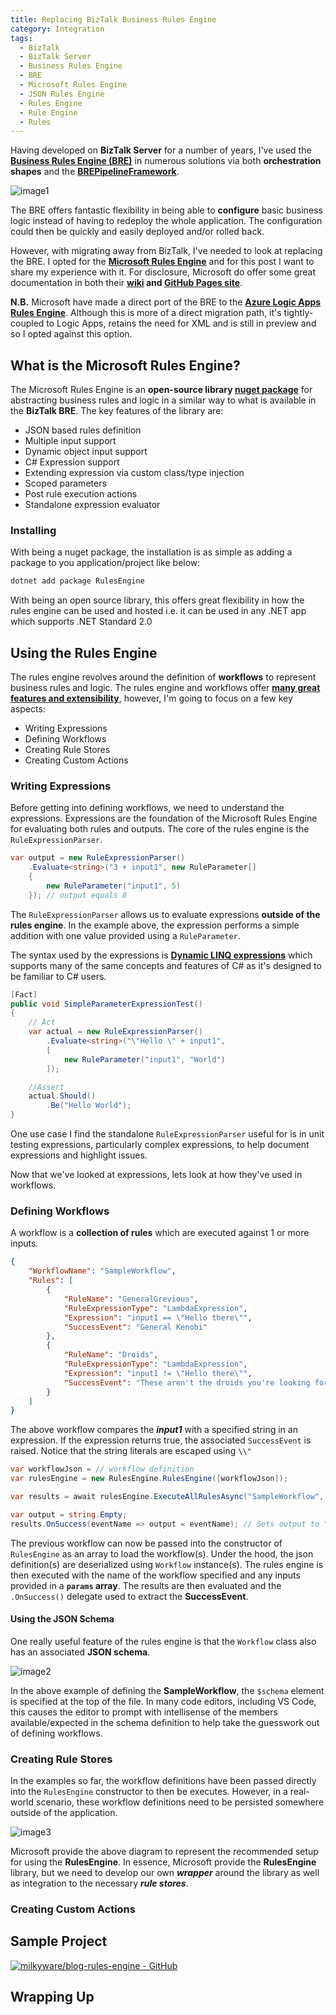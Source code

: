 ```yaml
---
title: Replacing BizTalk Business Rules Engine
category: Integration
tags:
  - BizTalk
  - BizTalk Server
  - Business Rules Engine
  - BRE
  - Microsoft Rules Engine
  - JSON Rules Engine
  - Rules Engine
  - Rule Engine
  - Rules
---
```


Having developed on **BizTalk Server** for a number of years, I've used the **[Business Rules Engine (BRE)](https://learn.microsoft.com/en-us/biztalk/core/business-rules-engine)** in numerous solutions via both **orchestration shapes** and the **[BREPipelineFramework](https://github.com/mbrimble/brepipelineframework)**.

![image1](/images/replacing-biztalk-business-rules-engine/image1.png)

The BRE offers fantastic flexibility in being able to **configure** basic business logic instead of having to redeploy the whole application. The configuration could then be quickly and easily deployed and/or rolled back.

However, with migrating away from BizTalk, I've needed to look at replacing the BRE. I opted for the **[Microsoft Rules Engine](https://github.com/microsoft/rulesengine)** and for this post I want to share my experience with it. For disclosure, Microsoft do offer some great documentation in both their **[wiki](https://github.com/microsoft/RulesEngine/wiki) and [GitHub Pages site](https://microsoft.github.io/RulesEngine/)**.

**N.B.** Microsoft have made a direct port of the BRE to the **[Azure Logic Apps Rules Engine](https://learn.microsoft.com/en-us/azure/logic-apps/rules-engine/rules-engine-overview)**. Although this is more of a direct migration path, it's tightly-coupled to Logic Apps, retains the need for XML and is still in preview and so I opted against this option.

## What is the Microsoft Rules Engine?

The Microsoft Rules Engine is an **open-source library [nuget package](https://www.nuget.org/packages/RulesEngine/)** for abstracting business rules and logic in a similar way to what is available in the **BizTalk BRE**. The key features of the library are:

- JSON based rules definition
- Multiple input support
- Dynamic object input support
- C# Expression support
- Extending expression via custom class/type injection
- Scoped parameters
- Post rule execution actions
- Standalone expression evaluator

### Installing

With being a nuget package, the installation is as simple as adding a package to you application/project like below:

``` bash
dotnet add package RulesEngine
```

With being an open source library, this offers great flexibility in how the rules engine can be used and hosted i.e. it can be used in any .NET app which supports .NET Standard 2.0

## Using the Rules Engine

The rules engine revolves around the definition of **workflows** to represent business rules and logic. The rules engine and workflows offer **[many great features and extensibility](#what-is-the-microsoft-rules-engine)**, however, I'm going to focus on a few key aspects:

- Writing Expressions
- Defining Workflows
- Creating Rule Stores
- Creating Custom Actions

### Writing Expressions

Before getting into defining workflows, we need to understand the expressions. Expressions are the foundation of the Microsoft Rules Engine for evaluating both rules and outputs. The core of the rules engine is the `RuleExpressionParser`.

``` csharp
var output = new RuleExpressionParser()
    .Evaluate<string>("3 + input1", new RuleParameter[]
    {
        new RuleParameter("input1", 5)
    }); // output equals 8
```

The `RuleExpressionParser` allows us to evaluate expressions **outside of the rules engine**. In the example above, the expression performs a simple addition with one value provided using a `RuleParameter`.

The syntax used by the expressions is **[Dynamic LINQ expressions](https://dynamic-linq.net/expression-language)** which supports many of the same concepts and features of C# as it's designed to be familiar to C# users.

``` csharp
[Fact]
public void SimpleParameterExpressionTest()
{
    // Act
    var actual = new RuleExpressionParser()
        .Evaluate<string>("\"Hello \" + input1",
        [
            new RuleParameter("input1", "World")
        ]);

    //Assert
    actual.Should()
        .Be("Hello World");
}
```

One use case I find the standalone `RuleExpressionParser` useful for is in unit testing expressions, particularly complex expressions, to help document expressions and highlight issues.

Now that we've looked at expressions, lets look at how they've used in workflows.

### Defining Workflows

A workflow is a **collection of rules** which are executed against 1 or more inputs.

``` json
{
    "WorkflowName": "SampleWorkflow",
    "Rules": [
        {
            "RuleName": "GeneralGrevious",
            "RuleExpressionType": "LambdaExpression",
            "Expression": "input1 == \"Hello there\"",
            "SuccessEvent": "General Kenobi"
        },
        {
            "RuleName": "Droids",
            "RuleExpressionType": "LambdaExpression",
            "Expression": "input1 != \"Hello there\"",
            "SuccessEvent": "These aren't the droids you're looking for"
        }
    ]
}
```

The above workflow compares the ***input1*** with a specified string in an expression. If the expression returns true, the associated `SuccessEvent` is raised. Notice that the string literals are escaped using `\\"`

``` cs
var workflowJson = // workflow definition
var rulesEngine = new RulesEngine.RulesEngine([workflowJson]);

var results = await rulesEngine.ExecuteAllRulesAsync("SampleWorkflow", "Hello there");

var output = string.Empty;
results.OnSuccess(eventName => output = eventName); // Sets output to "General Kenobi"
```

The previous workflow can now be passed into the constructor of `RulesEngine` as an array to load the workflow(s). Under the hood, the json definition(s) are deserialized using `Workflow` instance(s). The rules engine is then executed with the name of the workflow specified and any inputs provided in a **`params` array**. The results are then evaluated and the `.OnSuccess()` delegate used to extract the **SuccessEvent**.

#### Using the JSON Schema

One really useful feature of the rules engine is that the `Workflow` class also has an associated **JSON schema**.

![image2](/images/replacing-biztalk-business-rules-engine/image2.png)

In the above example of defining the **SampleWorkflow**, the `$schema` element is specified at the top of the file. In many code editors, including VS Code, this causes the editor to prompt with intellisense of the members available/expected in the schema definition to help take the guesswork out of defining workflows.

### Creating Rule Stores

In the examples so far, the workflow definitions have been passed directly into the `RulesEngine` constructor to then be executes. However, in a real-world scenario, these workflow definitions need to be persisted somewhere outside of the application.

![image3](/images/replacing-biztalk-business-rules-engine/image3.png)

Microsoft provide the above diagram to represent the recommended setup for using the **RulesEngine**. In essence, Microsoft provide the **RulesEngine** library, but we need to develop our own ***wrapper*** around the library as well as integration to the necessary ***rule stores***.

### Creating Custom Actions

## Sample Project

[![milkyware/blog-rules-engine - GitHub](https://gh-card.dev/repos/milkyware/blog-rules-engine.svg?fullname=)](https://github.com/milkyware/blog-rules-engine)

## Wrapping Up
